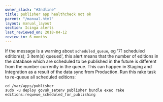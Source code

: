 ```yaml
---
owner_slack: "#2ndline"
title: publisher app healthcheck not ok
parent: "/manual.html"
layout: manual_layout
section: Icinga alerts
last_reviewed_on: 2018-04-12
review_in: 6 months
---
```


If the message is a warning about `scheduled_queue`, eg '71 scheduled
edition(s); 3 item(s) queued', this alert means that the number of
editions in the database which are scheduled to be published in the
future is different from the number currently in the queue. This can
happen in Staging and Integration as a result of the data sync from
Production. Run this rake task to re-queue all scheduled editions:

```
cd /var/apps/publisher
sudo -u deploy govuk_setenv publisher bundle exec rake editions:requeue_scheduled_for_publishing
```
